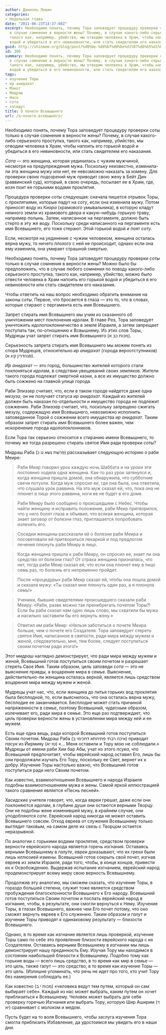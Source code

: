 ```yaml
---
author: Даниэль Левин
categories:
- Недельная глава
date: "2011-06-23T14:37:08Z"
excerpt: Необходимо понять, почему Тора заповедует процедуру проверки соты только
  в случае сомнения в верности жены? Почему, в случае какого-либо серьезного проступка,
  такого как, например, убийство, мы отводим человека в Храм, чтобы напоить его горькой
  водой и убедиться в его невиновности, или стать свидетелем его наказания.
guid: http://shinmem.org/blog/post/%d0%be-%d0%bf%d0%be%d1%87%d0%b5%d1%82%d0%b5-%d0%b2%d1%81%d0%b5%d0%b2%d1%8b%d1%88%d0%bd%d0%b5%d0%b3%d0%be
id: 306
summary: Необходимо понять, почему Тора заповедует процедуру проверки соты только
  в случае сомнения в верности жены? Почему, в случае какого-либо серьезного проступка,
  такого как, например, убийство, мы отводим человека в Храм, чтобы напоить его горькой
  водой и убедиться в его невиновности, или стать свидетелем его наказания.
tags:
- изучение Торы
- ир анидахат
- Макот
- Мидраш
- Насо
- Сота
- хасидут
title: О почете Всевышнего
url: /о-почете-всевышнего/
---
```

Необходимо понять, почему Тора заповедует процедуру проверки соты только в случае сомнения в верности жены? Почему, в случае какого-либо серьезного проступка, такого как, например, убийство, мы отводим человека в Храм, чтобы напоить его горькой водой и убедиться в его невиновности, или стать свидетелем его наказания.<!--more-->

_Сота_ — это женщина, которая уединилась с чужим мужчиной, несмотря на предупреждения мужа. Поскольку неизвестно, изменила-ли эта женщина мужу или нет, ее невозможно наказать за измену. Для проверки своих подозрений муж приводит свою жену в Бейт Дин (раввинский суд), который, в свою очередь, посылает ее в Храм, где, _коэн_ поит ее горькими водами проклятия. 

Процедура проверки _соты_ следующая: сначала пишется отрывок Торы, с проклятиями, которые падут на _соту_, если она изменила мужу. Потом приносят воду из _Киора_ (храмового умывальника), в которую кладут немного земли из храмового двора и какую-нибудь горькую траву, например полынь. Затем, написанное на пергаменте, должно быть стерто в эту же воду. Поскольку среди написанного на пергаменте есть имя Всевышнего, его тоже стерают. Этой горькой водой и поят _соту_. 

Если, несмотря на уединение с чужим человеком, женщина осталась верна мужу, то ничего плохого с ней не происходит, однако если она ему изменила, она умирает страшной смертью. 

Необходимо понять, почему Тора заповедует процедуру проверки _соты_ только в случае сомнения в верности жены? Можно было бы предположить, что в случае любого сомнения по поводу какого-либо серьезного проступка, такого как, например, убийство, можно было отвести человека в Храм напоить его горькой водой и убедиться в его невиновности или стать свидетелем его наказания. 

Чтобы ответить на наш вопрос необходимо обратить внимание на законы _соты_. Первое, что бросается в глаза — это то, что в словах, которые стирают с пергамента есть имя Всевышнего. 

Запрет стирать имя Всевышнего мы учим из сказанного об уничтожении мест поклонения идолам. В главе Реэ, Тора заповедует уничтожить идолопоклонничество в земле Израиля, а затем запрещает поступать так, по-отношению к Всвышнему. Из этих слов Торы, Мудрецы учат запрет стирать имя Всевышнего (מכות כב א). 

Серьезность запрета стирать имя Всевышнего мы можем понять из спора Мудрецов, относительно _ир анидахат_ (города вероотступников) (סנהדרין קיג א). 

_Ир анидахат_ — это город, большинство жителей которого стали поклоняться идолам, в следствии увещеваний своих земляков. Жители такого города подлежат смертной казни, а все их имущество должно быть сожжено на главной улице города. 

Раби Элиэзер считает, что, если в таком городе найдется даже одна _мезуза_, он не получает статуса _ир анидахат_. Каждый из жителей должен быть наказан по-отдельности и имущество города не подлежит сожжению. Раби Элиэзер считает, что, поскольку запрещено сжигать мезузу, содержащую имя Всевышнего, невозможно исполнить заповеданное Торой о сожжении всего имущества _ир анидахат_. Таким образом запрет стирать имя Всевышнего более важен, чем искоренение города идолопоклонников. 

Если Тора так серьезно относится к стиранию имени Всевышнего, то почему же тогда разрешено стирать святое Имя ради проверки _соты_? 

Мидраш Раба (פרשת נשא ט כ) рассказывает следующую историю о раби Меире:

> Раби Меир говорил урок каждую ночь Шаббата и на уроки эти постоянно ходила одна женщина. Как-то раз урок затянулся и, когда женщина пришла домой, она обнаружила, что субботние свечи потухли. Когда муж спросил ее, где она была, она ответила, что слушала урок раввина. На это муж сказал ей, что, пока она не плюнет в лицо этого раввина, ноги ее не будет в его доме.

> Раби Меиру было сообщено о происшедшем с Небес. Чтобы найти женщину и исправить положение, раби Меир притворился, что у него болят глаза и объявил, что всякая женщина, которая знает заговор от болезни глаз, приглашается попробовать излечить его.

> Соседки женщины рассказали ей о болезни раби Меира и посоветовали ей притвориться лекаркой и под предлогом лечения плюнуть раби Меиру в лицо.

> Когда женщина пришла к раби Меиру, он спросил ее, знает ли она средство от болезни глаз? От страха женщина призналась, что нет, тогда раби Меир сказал ей, что если она плюнет ему в лицо семь раз, то болезнь его непременно пройдет.

> После «процедуры» раби Меир сказал ей, чтобы она пошла домой и сказала мужу: «Ты сказал мне плюнуть один раз, а я плюнула семь!»

> Ученики, бывшие свидетелями происшедшего сказали раби Меиру: «Раби, разве можно так пренебрегать почетом Торы?! Если бы раби сказал нам одно лишь слово, мы схватили бы мужа и насильно заставили бы его вернуть жену.»

> Ответил им раби Меир: «Нельзя заботиться о почете Меира больше, чем о почете его Создателя. Тора заповедует стереть святое Имя, написанное в святости, ради мира между мужем и женой, следовательно, мне, тем более, следует поступиться своим почетом ради этого!»

Этот _мидраш_ наглядно демонстрирует, что ради мира между мужем и женой, Всевышний готов поступиться своим почетом и разрешает стереть Свое Имя. Таким образом, цель заповеди _сота —_ это не выяснение правды, а воцарение мира в семье. Выяснение, действительно-ли женщина осталась верной, является лишь средством воцарения мира между мужем и женой. 

Мудрецы учат нас, что, если женщина до питья горьких вод проклятия была бесплодной, то, если выяснилось, что она осталась верна мужу, бесплодие ее заканчивается. Бесплодие может стать причиной напряженности в семье, поэтому Всевышний, чудесным образом, излечивает его, ради мира в семье. Это еще раз подтверждает, что цель проверки верности жены в установлении мира между ней и ее мужем. 

Есть еще одна вещь, ради которой Всевышний готов поступиться Своим почетом. Мидраш Раба (איכה רבתי פתיחתא דחכימי ב) приводит _пасук_ из Йирмияу (טז יא) «&#8230; Меня оставили и Тору мою не соблюдали.» Мудрецы от имени раби Хии бар Абы, учат из этого _псука_, что Всевышний предпочитает, чтобы еврейский народ оставил Его, лишь бы они продолжали изучать Его Тору, поскольку ее Свет, вернет их к добру. Изучение Торы настолько важно, что Всевышний готов поступиться ради него Своим почетом. 

Как известно, взаимоотношения Всевышнего и народа Израиля подобны взаимоотношениям мужа и жены. Самой яркой иллюстрацией такого сравнения является «Песнь песней». 

Хасидские учителя говорят, что, когда евреи грешат, даже если они поклоняются идолам, в глубине души они остаются верными Творцу. Они не подобны жене изменившей мужу, в крайнем случае, они уподобляются _соте_. Еврейский народ никогда не может оставить Всевышнего совсем. Отход евреев от служения Всевышнему только выглядит таковым, на самом деле их связь с Творцом остается неразрывной. 

По аналогии с горькими водами проклятия, средством проверки верности еврейского народа является горечь изгнания. Оставаясь верными Всевышнему в _галуте_, евреи доказывают, что их грехи были лишь иллюзией измены. Всевышний готов сокрыть свой почет, изгнав евреев из земли Израиля, ради того, чтобы, в конце концов, привести их к Освобождению. Выдержав испытание изгнанием, еврейский народ продемонстрирует всему миру свою верность Всевышнему. 

Продолжив эту аналогию, мы сможем сказать, что изучение Торы, в гораздо большей степени, служит тоже является средством пробуждения благосклонности Всевышнего к Его народу. Всевышний готов поступиться Своим почетом и послать еврейский народ в изгнание, чтобы, в результате, они смогли вернуться к Нему. Изучение Торы, в глазах Всевышнего, важнее чем Его почет потому, что оно сможет вернуть евреев к Его служению. Таким образом и _галут_ и изучение Торы приводят к одинаковому результату — близости Всевышнего. 

Однако, в то время как изгнание является лишь проверкой, изучение Торы само по себе это проявление близости еврейского народа с их Создателем. Оставаясь верными Всевышнему в изгнании мы лишь демонстрирует нашу преданность Ему. Изучая Тору мы находимся в состоянии наибольшей близости к Всевышнему. Подобно тому как горькие воды — всего лишь средство, в то время как мир в семье — это цель, также галут — это средство, в то время как изучение Торы — это цель. (Излишне упоминать, что речь не идет про того, кто учит Тору без намерения соблюдать ее.) 

Как известно (מכות י ב) «человека ведут тем путем, который он сам выбирает себе». Каждый из нас может выбрать, каким путем он хочет приблизиться к Всевышнему. Человек может выбрать для себя проверку горечью Изгнания или выбрать Тору, которую Шир Аширим (ד יא) сравнивает с молоком и медом. 

Пусть будет на то воля Всевышнего, чтобы заслуга изучения Тора смогла приблизить Избавление, да удостоимся мы увидеть его в наши дни.